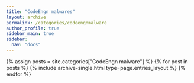 ```yaml
---
title: "CodeEngn malwares"
layout: archive
permalink: /categories/codeengnmalware
author_profile: true
sidebar_main: true
sidebar:
  nav: "docs"
---
```



{% assign posts = site.categories["CodeEngn malware"] %}
{% for post in posts %} {% include archive-single.html type=page.entries_layout %} {% endfor %}

